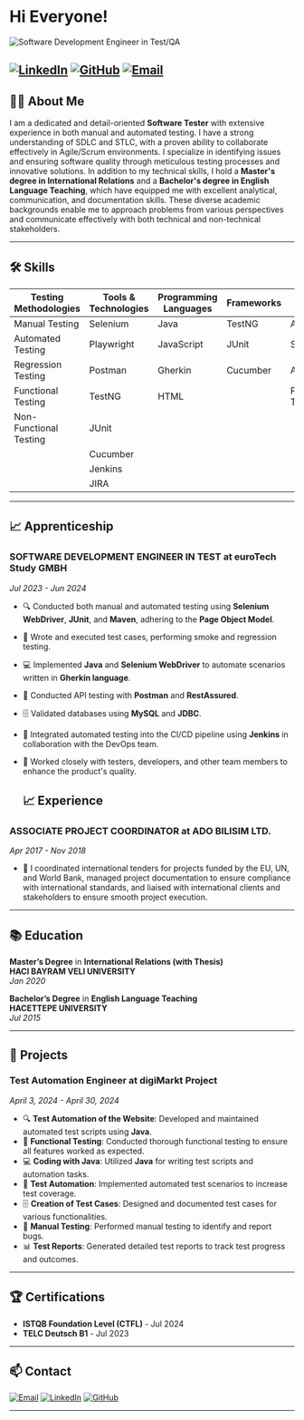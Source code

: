 # Hi Everyone!

![Software Development Engineer in Test/QA ](https://media.licdn.com/dms/image/D4E16AQGYYTFwCCcYxA/profile-displaybackgroundimage-shrink_350_1400/0/1712145141430?e=1728518400&v=beta&t=_iLppbccnu_YYBUtHmgg_Z3wRRdU-ng_zzMuDSht018)

[![LinkedIn](https://img.shields.io/badge/LinkedIn-Profile-blue?style=for-the-badge&logo=linkedin)](www.linkedin.com/in/tirkish-mammetsheripov)
[![GitHub](https://img.shields.io/badge/GitHub-Follow-lightgrey?style=for-the-badge&logo=github)](https://github.com/Tirkish89)
[![Email](https://img.shields.io/badge/Email-Contact%20Me-red?style=for-the-badge&logo=gmail)](mailto:tirkish1989@gmail.com)
---

## 🧑‍💻 About Me


I am a dedicated and detail-oriented **Software Tester** with extensive experience in both manual and automated testing. I have a strong understanding of SDLC and STLC, with a proven ability to collaborate effectively in Agile/Scrum environments. I specialize in identifying issues and ensuring software quality through meticulous testing processes and innovative solutions. 
In addition to my technical skills, I hold a **Master's degree in International Relations** and a **Bachelor's degree in English Language Teaching**, which have equipped me with excellent analytical, communication, and documentation skills. These diverse academic backgrounds enable me to approach problems from various perspectives and communicate effectively with both technical and non-technical stakeholders.

---

## 🛠️ Skills

| **Testing Methodologies** | **Tools & Technologies** | **Programming Languages** | **Frameworks** | **Others** |
|---------------------------|--------------------------|---------------------------|----------------|------------|
| Manual Testing            | Selenium                 | Java                      | TestNG         | Agile      |
| Automated Testing         |  Playwright              | JavaScript                | JUnit          | Scrum      |
| Regression Testing        | Postman                  | Gherkin                   | Cucumber       | API Testing|
| Functional Testing        | TestNG                   | HTML                      |                | Performance Testing |
| Non-Functional Testing    | JUnit                    |                           |                |            |
|                           | Cucumber                 |                           |                |            |
|                           | Jenkins                  |                           |                |            |
|                           | JIRA                     |                           |                |            |

---

## 📈 Apprenticeship 

### **SOFTWARE DEVELOPMENT ENGINEER IN TEST** at **euroTech Study GMBH**
*Jul 2023 - Jun 2024*

- 🔍 Conducted both manual and automated testing using **Selenium WebDriver**, **JUnit**, and **Maven**, adhering to the **Page Object Model**.
- 📝 Wrote and executed test cases, performing smoke and regression testing.
- 💻 Implemented **Java** and **Selenium WebDriver** to automate scenarios written in **Gherkin language**.
- 🔧 Conducted API testing with **Postman** and **RestAssured**.
- 🗄️ Validated databases using **MySQL** and **JDBC**.
- 🚀 Integrated automated testing into the CI/CD pipeline using **Jenkins** in collaboration with the DevOps team.
- 🤝 Worked closely with testers, developers, and other team members to enhance the product's quality.

  ## 📈 Experience 

### **ASSOCIATE PROJECT COORDINATOR** at **ADO BILISIM LTD.**
*Apr 2017 - Nov 2018*

- 🧪 I coordinated international tenders for projects 
funded by the EU, UN, and World Bank, managed 
project documentation to ensure compliance with 
international 
standards, 
and liaised with 
international clients and stakeholders to ensure 
smooth project execution. 

---

## 📚 Education

**Master’s Degree** in **International 
Relations (with Thesis)**  
**HACI BAYRAM VELI UNIVERSITY**  
*Jan 2020*

**Bachelor’s Degree** in **English Language Teaching**  
**HACETTEPE UNIVERSITY**  
*Jul 2015*

---

## 🚀 Projects

### **Test Automation Engineer** at **digiMarkt Project**
*April 3, 2024 - April 30, 2024*
- 🔍 **Test Automation of the Website**: Developed and maintained automated test scripts using **Java**.
- 📝 **Functional Testing**: Conducted thorough functional testing to ensure all features worked as expected.
- 💻 **Coding with Java**: Utilized **Java** for writing test scripts and automation tasks.
- 🔧 **Test Automation**: Implemented automated test scenarios to increase test coverage.
- 🗄️ **Creation of Test Cases**: Designed and documented test cases for various functionalities.
- 🧪 **Manual Testing**: Performed manual testing to identify and report bugs.
- 📊 **Test Reports**: Generated detailed test reports to track test progress and outcomes.

---

## 🏆 Certifications

- **ISTQB Foundation Level (CTFL)** -  Jul 2024 
- **TELC Deutsch B1** - Jul 2023 

---

## 📫 Contact

[![Email](https://img.shields.io/badge/Email-Contact%20Me-red?style=for-the-badge&logo=gmail)](mailto:tirkish1989@gmail.com)
[![LinkedIn](https://img.shields.io/badge/LinkedIn-Profile-blue?style=for-the-badge&logo=linkedin)](https://www.linkedin.com/in/tirkish-mammetsheripov)
[![GitHub](https://img.shields.io/badge/GitHub-Follow-lightgrey?style=for-the-badge&logo=github)](https://github.com/Tirkish89)

---




